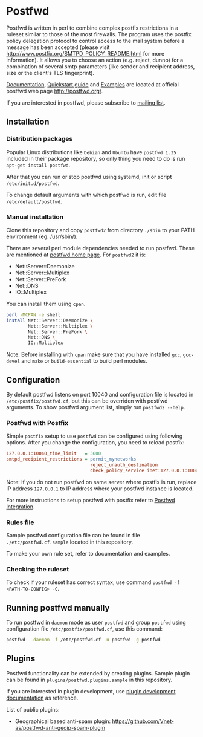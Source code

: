 # Postfwd

Postfwd is written in perl to combine complex postfix restrictions in a ruleset similar to those of the most firewalls. The program uses the postfix policy delegation protocol to control access to the mail system before a message has been accepted (please visit http://www.postfix.org/SMTPD_POLICY_README.html for more information). It allows you to choose an action (e.g. reject, dunno) for a combination of several smtp parameters (like sender and recipient address, size or the client's TLS fingerprint).

[Documentation](http://postfwd.org/doc.html), [Quickstart guide](http://postfwd.org/quick.html) and [Examples](http://postfwd.org/example-cfg.txt) are located at official postfwd web page http://postfwd.org/.

If you are interested in postfwd, please subscribe to [mailing list](http://listi.jpberlin.de/mailman/listinfo/postfwd-users).

## Installation

### Distribution packages

Popular Linux distributions like `Debian` and `Ubuntu` have `postfwd 1.35` included in their package repository, so only thing you need to do is run `apt-get install postfwd`.

After that you can run or stop postfwd using systemd, init or script `/etc/init.d/postfwd`.

To change default arguments with which postfwd is run, edit file `/etc/default/postfwd`.

### Manual installation

Clone this repository and copy `postfwd2` from directory `./sbin` to your PATH environment (eg. /usr/sbin/).

There are several perl module dependencies needed to run postfwd. These are mentioned at [postfwd home page](http://postfwd.org/). For `postfwd2` it is:

* Net::Server::Daemonize
* Net::Server::Multiplex
* Net::Server::PreFork
* Net::DNS
* IO::Multiplex

You can install them using `cpan`.

```bash
perl -MCPAN -e shell
install Net::Server::Daemonize \
        Net::Server::Multiplex \
        Net::Server::PreFork \
        Net::DNS \
        IO::Multiplex
```

Note: Before installing with `cpan` make sure that you have installed `gcc`, `gcc-devel` and `make` or `build-essential` to build perl modules.

## Configuration

By default postfwd listens on port 10040 and configuration file is located in `/etc/postfix/postfwd.cf`, but this can be overriden with postfwd arguments. To show postfwd argument list, simply run `postfwd2 --help`.

### Postfwd with Postfix

Simple `postfix` setup to use `postfwd` can be configured using following options. After you change the configuration, you need to reload postfix:

```INI
127.0.0.1:10040_time_limit   = 3600
smtpd_recipient_restrictions = permit_mynetworks
                               reject_unauth_destination
                               check_policy_service inet:127.0.0.1:10040
```

Note: If you do not run postfwd on same server where postfix is run, replace IP address `127.0.0.1` to IP address where your postfwd instance is located.

For more instructions to setup postfwd with postfix refer to [Postfwd Integration](http://postfwd.org/doc.html#integration).

### Rules file

Sample postfwd configuration file can be found in file `./etc/postfwd.cf.sample` located in this repository.

To make your own rule set, refer to documentation and examples.

### Checking the ruleset

To check if your ruleset has correct syntax, use command `postfwd -f <PATH-TO-CONFIG> -C`.

## Running postfwd manually

To run postfwd in `daemon` mode as user `postfwd` and group `postfwd` using configuration file `/etc/postfix/postfwd.cf`, use this command:

```bash
postfwd --daemon -f /etc/postfwd.cf -u postfwd -g postfwd
```

## Plugins

Postfwd functionality can be extended by creating plugins. Sample plugin can be found in `plugins/postfwd.plugins.sample` in this repository.

If you are interested in plugin development, use [plugin development documentation](http://postfwd.org/doc.html#plugins) as reference.

List of public plugins:

* Geographical based anti-spam plugin: https://github.com/Vnet-as/postfwd-anti-geoip-spam-plugin
